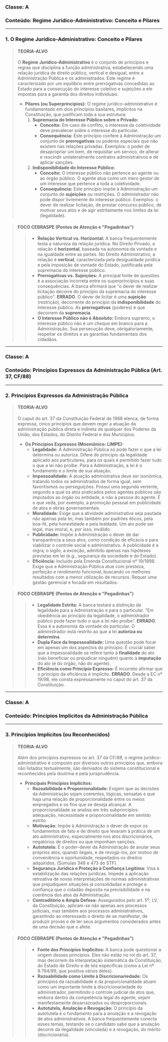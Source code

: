 ### **Classe:** A
### **Conteúdo:** Regime Jurídico-Administrativo: Conceito e Pilares

---

### **1. O Regime Jurídico-Administrativo: Conceito e Pilares**

> #### **TEORIA-ALVO**
> O **Regime Jurídico-Administrativo** é o conjunto de princípios e regras que disciplina a função administrativa, estabelecendo uma relação jurídica de direito público, vertical e desigual, entre a Administração Pública e os administrados. Este regime é caracterizado por um equilíbrio entre prerrogativas concedidas ao Estado para a consecução do interesse coletivo e sujeições a ele impostas para a garantia dos direitos individuais.
>
> * **Pilares (ou Superprincípios):** O regime jurídico-administrativo é fundamentado em dois princípios basilares, implícitos na Constituição, que justificam toda a sua estrutura:
>     1.  **Supremacia do Interesse Público sobre o Privado:**
>         * **Conceito:** Em caso de conflito, o interesse da coletividade deve prevalecer sobre o interesse do particular.
>         * **Consequência:** Este princípio confere à Administração um conjunto de **prerrogativas** ou poderes especiais que não existem nas relações privadas. Exemplos: o poder de desapropriar um bem, de requisitar um serviço, de alterar e rescindir unilateralmente contratos administrativos e de aplicar sanções.
>     2.  **Indisponibilidade do Interesse Público:**
>         * **Conceito:** O interesse público não pertence ao agente ou ao órgão público. O agente atua como um mero gestor de um interesse que pertence a toda a coletividade.
>         * **Consequência:** Este princípio impõe à Administração um conjunto de **sujeições** ou restrições. O administrador não pode dispor livremente do interesse público. Exemplos: o dever de realizar licitação, de prestar concurso público, de motivar seus atos e de agir estritamente nos limites da lei (legalidade).

> #### **FOCO CEBRASPE (Pontos de Atenção e "Pegadinhas")**
> > * **Relação Vertical vs. Horizontal:** A banca frequentemente testa a natureza da relação jurídica. No Direito Privado, a relação é **horizontal**, baseada na autonomia da vontade e na igualdade entre as partes. No Direito Administrativo, a relação é **vertical**, caracterizada pela desigualdade jurídica e pela imposição de vontade do Estado, justificada pela supremacia do interesse público.
> > * **Prerrogativas vs. Sujeições:** A principal fonte de questões é a associação incorreta entre os superprincípios e suas consequências. A banca afirmará que "o dever de realizar licitação decorre do princípio da supremacia do interesse público". **ERRADO**. O dever de licitar é uma **sujeição** (restrição), decorrente do princípio da **indisponibilidade** do interesse público. As **prerrogativas** (poderes) é que decorrem da **supremacia**.
> > * **O Interesse Público não é Absoluto:** Embora supremo, o interesse público não é um cheque em branco para a Administração. Sua persecução deve, obrigatoriamente, respeitar os direitos e as garantias fundamentais dos cidadãos.

---

### **Classe:** A
### **Conteúdo:** Princípios Expressos da Administração Pública (Art. 37, CF/88)

---

### **2. Princípios Expressos da Administração Pública**

> #### **TEORIA-ALVO**
> O caput do art. 37 da Constituição Federal de 1988 elenca, de forma expressa, cinco princípios que devem reger a atuação da administração pública direta e indireta de qualquer dos Poderes da União, dos Estados, do Distrito Federal e dos Municípios.
>
> * **Os Princípios Expressos (Mnemônico: LIMPE):**
>     * **Legalidade:** A Administração Pública só pode fazer o que a lei determina ou autoriza. Difere do princípio da legalidade aplicado aos particulares, para os quais é permitido fazer tudo o que a lei não proíbe. Para a Administração, a lei é o fundamento e o limite de sua atuação.
>     * **Impessoalidade:** A atuação administrativa deve ser isonômica, tratando todos os administrados de forma igual, sem favoritismos ou perseguições. Possui uma segunda vertente, segundo a qual os atos praticados pelos agentes públicos são imputados ao órgão ou entidade, e não à pessoa do agente. É o que veda, por exemplo, a promoção pessoal em publicidade de atos e obras governamentais.
>     * **Moralidade:** Exige que a atividade administrativa seja pautada não apenas pela lei, mas também por padrões éticos, pela boa-fé, pela honestidade e pela lealdade. Um ato pode ser legal, mas imoral, e, por isso, inválido.
>     * **Publicidade:** Impõe à Administração o dever de dar transparência a seus atos, como condição de eficácia e para viabilizar o controle social e administrativo. A publicidade é a regra; o sigilo, a exceção, admitido apenas nas hipóteses previstas em lei (e.g., segurança da sociedade e do Estado).
>     * **Eficiência:** Incluído pela Emenda Constitucional nº 19/1998. Exige que a Administração Pública atue com presteza, perfeição e rendimento funcional, buscando os melhores resultados com a menor utilização de recursos. Requer uma gestão gerencial e focada em resultados.

> #### **FOCO CEBRASPE (Pontos de Atenção e "Pegadinhas")**
> > * **Legalidade Estrita:** A banca testará a distinção da legalidade para a Administração e para o particular. "Em obediência ao princípio da legalidade, o administrador público pode fazer tudo o que a lei não proíbe". **ERRADO**. Essa é a autonomia da vontade do particular. O administrador está restrito ao que a lei **autoriza ou determina**.
> > * **Dupla Face da Impessoalidade:** Uma questão pode focar em apenas um dos aspectos do princípio. É crucial saber que a impessoalidade se refere tanto à **finalidade** do ato (não beneficiar ou prejudicar ninguém) quanto à **imputação** do ato (é do órgão, não do agente).
> > * **Eficiência como Princípio Expresso:** É incorreto afirmar que o princípio da eficiência é implícito. **ERRADO**. Desde a EC nº 19/98, ele consta expressamente no caput do art. 37 da Constituição.

---

### **Classe:** A
### **Conteúdo:** Princípios Implícitos da Administração Pública

---

### **3. Princípios Implícitos (ou Reconhecidos)**

> #### **TEORIA-ALVO**
> Além dos princípios expressos no art. 37 da CF/88, o regime jurídico-administrativo é composto por diversos outros princípios que, embora não listados textualmente, são derivados do sistema constitucional e reconhecidos pela doutrina e pela jurisprudência.
>
> * **Principais Princípios Implícitos:**
>     * **Razoabilidade e Proporcionalidade:** Exigem que as decisões da Administração sejam coerentes, lógicas, sensatas e que haja uma relação de proporcionalidade entre os meios empregados e os fins que se deseja alcançar. A proporcionalidade se analisa em três subprincípios: adequação, necessidade e proporcionalidade em sentido estrito.
>     * **Motivação:** Impõe à Administração o dever de expor os fundamentos de fato e de direito que levaram à prática de um ato administrativo, especialmente nos atos discricionários, negatórios de direitos ou que imponham sanções.
>     * **Autotutela:** É o poder-dever da Administração de anular seus próprios atos, quando ilegais, e de revogá-los, por motivo de conveniência e oportunidade, respeitados os direitos adquiridos. (Súmulas 346 e 473 do STF).
>     * **Segurança Jurídica e Proteção à Confiança Legítima:** Visa à estabilização das relações jurídicas. Impede a aplicação retroativa de novas interpretações de normas administrativas que prejudiquem situações já consolidadas e protege a confiança que o cidadão deposita na previsibilidade e na coerência dos atos da Administração.
>     * **Contraditório e Ampla Defesa:** Assegurados pelo art. 5º, LV, da Constituição, aplicam-se não apenas aos processos judiciais, mas também aos processos administrativos, garantindo ao interessado o direito de se manifestar, de produzir provas e de ter seus argumentos considerados antes de uma decisão que o afete.

> #### **FOCO CEBRASPE (Pontos de Atenção e "Pegadinhas")**
> > * **Fonte dos Princípios Implícitos:** A banca pode questionar a origem desses princípios. Eles não estão no rol do art. 37, mas decorrem da interpretação sistemática da Constituição, do Estado de Direito e de leis específicas (como a Lei nº 9.784/99, que positiva vários deles).
> > * **Razoabilidade como Limite à Discricionariedade:** Os princípios da razoabilidade e da proporcionalidade atuam como um importante limite à discricionariedade do administrador, permitindo o controle judicial de atos que, embora dentro da competência legal do agente, sejam manifestamente desarrazoados ou desproporcionais.
> > * **Autotutela, Anulação e Revogação:** O princípio da autotutela é o fundamento para a anulação e a revogação de atos administrativos. A banca frequentemente conecta esses temas, testando se o candidato sabe que a anulação decorre da ilegalidade (vinculada) e a revogação, do mérito (discricionária).